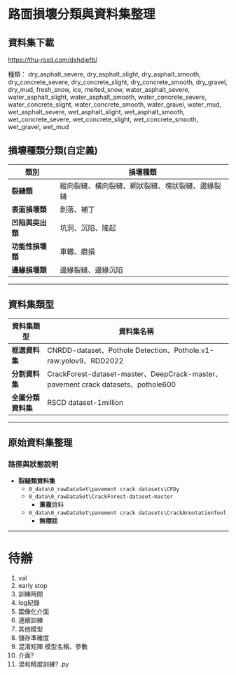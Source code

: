 # 路面損壞分類與資料集整理

## 資料集下載
https://thu-rsxd.com/dxhdiefb/

種類：
dry_asphalt_severe, dry_asphalt_slight, dry_asphalt_smooth, dry_concrete_severe, dry_concrete_slight, dry_concrete_smooth, dry_gravel, dry_mud, fresh_snow, ice, melted_snow, water_asphalt_severe, water_asphalt_slight, water_asphalt_smooth, water_concrete_severe, water_concrete_slight, water_concrete_smooth, water_gravel, water_mud, wet_asphalt_severe, wet_asphalt_slight, wet_asphalt_smooth, wet_concrete_severe, wet_concrete_slight, wet_concrete_smooth, wet_gravel, wet_mud



## 損壞種類分類(自定義)

| **類別**       | **損壞種類**                                           |
|----------------|--------------------------------------------------------|
| **裂縫類**     | 縱向裂縫、橫向裂縫、網狀裂縫、塊狀裂縫、邊緣裂縫         |
| **表面損壞類** | 剝落、補丁                                             |
| **凹陷與突出類** | 坑洞、沉陷、隆起                                       |
| **功能性損壞類** | 車轍、磨損                                             |
| **邊緣損壞類** | 邊緣裂縫、邊緣沉陷                                      |

---

## 資料集類型

| **資料集類型** | **資料集名稱**                                           |
|----------------|----------------------------------------------------------|
| **框選資料集** | CNRDD-dataset、Pothole Detection、Pothole.v1-raw.yolov9、RDD2022 |
| **分割資料集** | CrackForest-dataset-master、DeepCrack-master、pavement crack datasets、pothole600 |
| **全圖分類資料集** | RSCD dataset-1million                                    |

---

## 原始資料集整理

### 路徑與狀態說明
- **裂縫類資料集**
  - `0_data\0_rawDataSet\pavement crack datasets\CFDy`  
  - `0_data\0_rawDataSet\CrackForest-dataset-master`  
    - **重複**資料
  - `0_data\0_rawDataSet\pavement crack datasets\CrackAnnotationTool`  
    - **無標註**

---

# 待辦

1. val
2. early stop
3. 訓練時間
4. log紀錄
5. 圖像化介面
6. 連續訓練
7. 其他模型
8. 儲存準確度
9. 混淆矩陣 模型名稱、參數
10. 介面?
11. 混和精度訓練?
.py